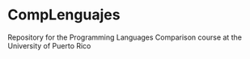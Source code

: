 # CompLenguajes
Repository for the Programming Languages Comparison course at the University of Puerto Rico
